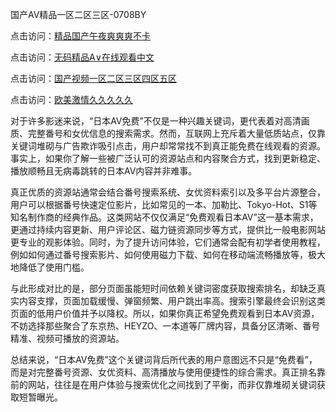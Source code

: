 国产AⅤ精品一区二区三区-0708BY

点击访问：<a href="https://heiliaoxqkkct.pages.dev">精品国产午夜爽爽爽不卡</a>

点击访问：<a href="https://heiliaoxwd5i8.pages.dev">无码精品A∨在线观看中文</a>

点击访问：<a href="https://heiliaowzu4ur.pages.dev">国产视频一区二区三区四区五区</a>

点击访问：<a href="https://heiliaozj3tjd.pages.dev">欧美激情久久久久久</a>



对于许多影迷来说，“日本AV免费”不仅是一种兴趣关键词，更代表着对高清画质、完整番号和女优信息的搜索需求。然而，互联网上充斥着大量低质站点，仅靠关键词堆砌与广告欺诈吸引点击，用户却常常找不到真正能免费在线观看的资源。事实上，如果你了解一些被广泛认可的资源站点和内容聚合方式，找到更新稳定、播放顺畅且无病毒跳转的日本AV内容并非难事。

真正优质的资源站通常会结合番号搜索系统、女优资料索引以及多平台片源整合，用户可以根据番号快速定位影片，比如常见的一本、加勒比、Tokyo-Hot、S1等知名制作商的经典作品。这类网站不仅仅满足“免费观看日本AV”这一基本需求，更通过持续内容更新、用户评论区、磁力链资源同步等方式，提供比一般电影网站更专业的观影体验。同时，为了提升访问体验，它们通常会配有初学者使用教程，例如如何通过番号搜索影片、如何使用磁力下载、如何在移动端流畅播放等，极大地降低了使用门槛。

与此形成对比的是，部分页面虽能短时间依赖关键词密度获取搜索排名，却缺乏真实内容支撑，页面加载缓慢、弹窗频繁、用户跳出率高。搜索引擎最终会识别这类页面的低用户价值并予以降权。所以，如果你真正希望免费观看到日本AV资源，不妨选择那些聚合了东京热、HEYZO、一本道等厂牌内容，具备分区清晰、番号精准、视频可播放的资源站。

总结来说，“日本AV免费”这个关键词背后所代表的用户意图远不只是“免费看”，而是对完整番号资源、女优资料、高清播放与使用便捷性的综合需求。真正排名靠前的网站，往往是在用户体验与搜索优化之间找到了平衡，而非仅靠堆砌关键词获取短暂曝光。


<span style="display:none;">[Canonical link]( https://github.com/as455410/1212059 ）</span>
